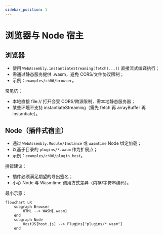 ```yaml
---
sidebar_position: 1
---
```


# 浏览器与 Node 宿主

## 浏览器
- 使用 `WebAssembly.instantiateStreaming(fetch(...))` 直接流式编译执行；
- 需通过静态服务提供 .wasm，避免 CORS/文件协议限制；
- 示例：`examples/ch06/browser`。

常见坑：
- 本地直接 file:// 打开会受 CORS/跨源限制，需本地静态服务器；
- 某些环境不支持 instantiateStreaming（需先 fetch 再 arrayBuffer 再 instantiate）。

## Node（插件式宿主）
- 通过 `WebAssembly.Module/Instance` 或 `wasmtime` Node 绑定加载；
- 以基于目录的 `plugins/*.wasm` 作为扩展点；
- 示例：`examples/ch06/plugin_host`。

排错建议：
- 插件必须满足期望的导出签名；
- 小心 Node 与 Wasmtime 调用方式差异（内存/字符串编码）。

最小示意：

```mermaid
flowchart LR
	subgraph Browser
		HTML --> WASM[.wasm]
	end
	subgraph Node
		HostJS[host.js] --> Plugins["plugins/*.wasm"]
	end
```
